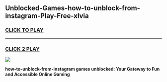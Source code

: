 
## Unblocked-Games-how-to-unblock-from-instagram-Play-Free-xlvia
<h3>
<a href="https://premium76.site?title=how-to-unblock-from-instagram&ref=18A1">CLICK TO PLAY</a></h3>
<hr>

<h3>
<a href="https://premium76.site?title=how-to-unblock-from-instagram&ref=18A1">CLICK 2 PLAY</a>
  
</h3>

<a href="https://premium76.site?title=how-to-unblock-from-instagram&ref=18A1"><img src="https://clearcache.store/games.png"></a>


**how-to-unblock-from-instagram games unblocked: Your Gateway to Fun and Accessible Online Gaming**
